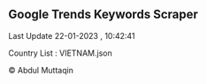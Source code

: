 

## Google Trends Keywords Scraper 
 
Last Update 22-01-2023 , 10:42:41

Country List :
VIETNAM.json



© Abdul Muttaqin 
